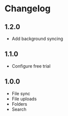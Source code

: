 # Changelog

## 1.2.0

- Add background syncing

## 1.1.0

- Configure free trial

## 1.0.0

- File sync
- File uploads
- Folders
- Search
